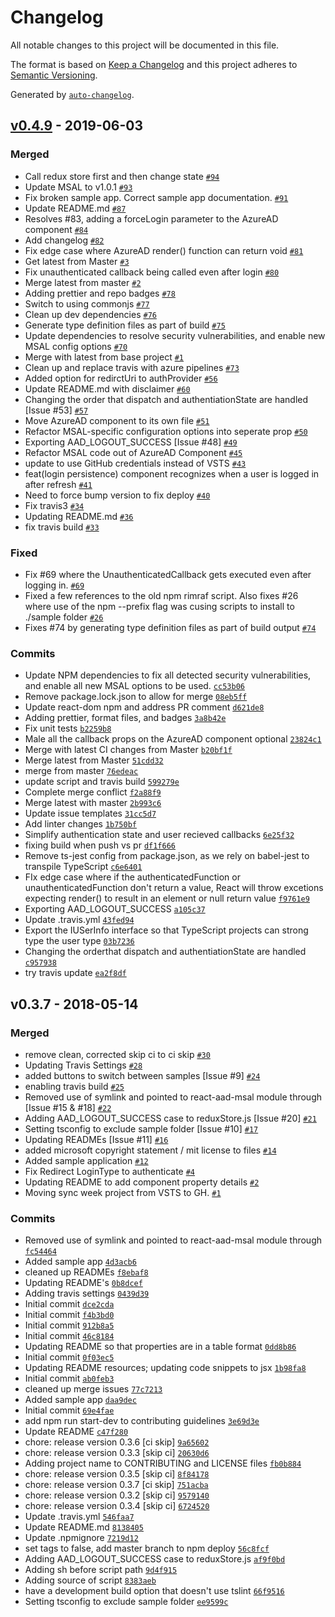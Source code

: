 # Changelog

All notable changes to this project will be documented in this file.

The format is based on [Keep a Changelog](http://keepachangelog.com/en/1.0.0/)
and this project adheres to [Semantic Versioning](http://semver.org/spec/v2.0.0.html).

Generated by [`auto-changelog`](https://github.com/CookPete/auto-changelog).

## [v0.4.9](https://github.com/syncweek-react-aad/react-aad/compare/v0.3.7...v0.4.9) - 2019-06-03

### Merged

- Call redux store first and then change state [`#94`](https://github.com/syncweek-react-aad/react-aad/pull/94)
- Update MSAL to v1.0.1 [`#93`](https://github.com/syncweek-react-aad/react-aad/pull/93)
- Fix broken sample app. Correct sample app documentation. [`#91`](https://github.com/syncweek-react-aad/react-aad/pull/91)
- Update README.md [`#87`](https://github.com/syncweek-react-aad/react-aad/pull/87)
- Resolves #83, adding a forceLogin parameter to the AzureAD component [`#84`](https://github.com/syncweek-react-aad/react-aad/pull/84)
- Add changelog [`#82`](https://github.com/syncweek-react-aad/react-aad/pull/82)
- Fix edge case where AzureAD render() function can return void [`#81`](https://github.com/syncweek-react-aad/react-aad/pull/81)
- Get latest from Master [`#3`](https://github.com/syncweek-react-aad/react-aad/pull/3)
- Fix unauthenticated callback being called even after login [`#80`](https://github.com/syncweek-react-aad/react-aad/pull/80)
- Merge latest from master [`#2`](https://github.com/syncweek-react-aad/react-aad/pull/2)
- Adding prettier and repo badges [`#78`](https://github.com/syncweek-react-aad/react-aad/pull/78)
- Switch to using commonjs [`#77`](https://github.com/syncweek-react-aad/react-aad/pull/77)
- Clean up dev dependencies [`#76`](https://github.com/syncweek-react-aad/react-aad/pull/76)
- Generate type definition files as part of build [`#75`](https://github.com/syncweek-react-aad/react-aad/pull/75)
- Update dependencies to resolve security vulnerabilities, and enable new MSAL config options [`#70`](https://github.com/syncweek-react-aad/react-aad/pull/70)
- Merge with latest from base project [`#1`](https://github.com/syncweek-react-aad/react-aad/pull/1)
- Clean up and replace travis with azure pipelines [`#73`](https://github.com/syncweek-react-aad/react-aad/pull/73)
- Added option for redirctUri to authProvider [`#56`](https://github.com/syncweek-react-aad/react-aad/pull/56)
- Update README.md with disclaimer [`#60`](https://github.com/syncweek-react-aad/react-aad/pull/60)
- Changing the order that dispatch and authentiationState are handled [Issue #53] [`#57`](https://github.com/syncweek-react-aad/react-aad/pull/57)
- Move AzureAD component to its own file [`#51`](https://github.com/syncweek-react-aad/react-aad/pull/51)
- Refactor MSAL-specific configuration options into seperate prop [`#50`](https://github.com/syncweek-react-aad/react-aad/pull/50)
- Exporting AAD_LOGOUT_SUCCESS [Issue #48] [`#49`](https://github.com/syncweek-react-aad/react-aad/pull/49)
- Refactor MSAL code out of AzureAD Component [`#45`](https://github.com/syncweek-react-aad/react-aad/pull/45)
- update to use GitHub credentials instead of VSTS [`#43`](https://github.com/syncweek-react-aad/react-aad/pull/43)
- feat(login persistence) component recognizes when a user is logged in after refresh [`#41`](https://github.com/syncweek-react-aad/react-aad/pull/41)
- Need to force bump version to fix deploy [`#40`](https://github.com/syncweek-react-aad/react-aad/pull/40)
- Fix travis3 [`#34`](https://github.com/syncweek-react-aad/react-aad/pull/34)
- Updating README.md [`#36`](https://github.com/syncweek-react-aad/react-aad/pull/36)
- fix travis build [`#33`](https://github.com/syncweek-react-aad/react-aad/pull/33)

### Fixed

- Fix #69 where the UnauthenticatedCallback gets executed even after logging in. [`#69`](https://github.com/syncweek-react-aad/react-aad/issues/69)
- Fixed a few references to the old npm rimraf script. Also fixes #26 where use of the npm --prefix flag was cusing scripts to install to ./sample folder [`#26`](https://github.com/syncweek-react-aad/react-aad/issues/26)
- Fixes #74 by generating type definition files as part of build output [`#74`](https://github.com/syncweek-react-aad/react-aad/issues/74)

### Commits

- Update NPM dependencies to fix all detected security vulnerabilities, and enable all new MSAL options to be used. [`cc53b06`](https://github.com/syncweek-react-aad/react-aad/commit/cc53b06513e92601545cea80636ef9cf364914f0)
- Remove package.lock.json to allow for merge [`08eb5ff`](https://github.com/syncweek-react-aad/react-aad/commit/08eb5ffd5a3ca753ba688c87bb4ca3d3373352d5)
- Update react-dom npm and address PR comment [`d621de8`](https://github.com/syncweek-react-aad/react-aad/commit/d621de879402fe1d7cde5b4f66f2d073200b2f16)
- Adding prettier, format files,  and badges [`3a8b42e`](https://github.com/syncweek-react-aad/react-aad/commit/3a8b42eda16f142c9dd55cf0ad21ab7f4d7dac55)
- Fix unit tests [`b2259b8`](https://github.com/syncweek-react-aad/react-aad/commit/b2259b828eb8415887548b0467d7d38230e4a9d5)
- Male all the callback props on the AzureAD component optional [`23824c1`](https://github.com/syncweek-react-aad/react-aad/commit/23824c1476a296d64863b06ca2b777e380a71fd4)
- Merge with latest CI changes from Master [`b20bf1f`](https://github.com/syncweek-react-aad/react-aad/commit/b20bf1fb755f4f04f7bc54fcf015562de79d96d1)
- Merge latest from Master [`51cdd32`](https://github.com/syncweek-react-aad/react-aad/commit/51cdd3215686a7a57f2f408c17652c13128c3ea4)
- merge from master [`76edeac`](https://github.com/syncweek-react-aad/react-aad/commit/76edeac6ac9d5677518a2e2d7e8c542cb658b53b)
- update script and travis build [`599279e`](https://github.com/syncweek-react-aad/react-aad/commit/599279ea64eb73b9bf4162bb78d2dcb653098853)
- Complete merge conflict [`f2a88f9`](https://github.com/syncweek-react-aad/react-aad/commit/f2a88f9020740f1a836e22fdde9ce44481f8b633)
- Merge latest with master [`2b993c6`](https://github.com/syncweek-react-aad/react-aad/commit/2b993c611566550d02d21a25d80bb389d537d2d7)
- Update issue templates [`31cc5d7`](https://github.com/syncweek-react-aad/react-aad/commit/31cc5d75e6dafe40ee12576947be1e6190124cc6)
- Add linter changes [`1b750bf`](https://github.com/syncweek-react-aad/react-aad/commit/1b750bf7c19c4f5a4d8540f7292da8167f88430f)
- Simplify authentication state and user recieved callbacks [`6e25f32`](https://github.com/syncweek-react-aad/react-aad/commit/6e25f32646db65312ac435d488494a607354a5f6)
- fixing build when push vs pr [`df1f666`](https://github.com/syncweek-react-aad/react-aad/commit/df1f6664eb810601f1597243143692d54e65e591)
- Remove ts-jest config from package.json, as we rely on babel-jest to transpile TypeScript [`c6e6401`](https://github.com/syncweek-react-aad/react-aad/commit/c6e64014b005338ecb159d5c0332eae1baa899b2)
- FIx edge case where if the authenticatedFunction or unauthenticatedFunction don't return a value, React will throw excetions expecting render() to result in an element or null return value [`f9761e9`](https://github.com/syncweek-react-aad/react-aad/commit/f9761e9ef053c8f9085662a28987e1b7f3874a12)
- Exporting AAD_LOGOUT_SUCCESS [`a105c37`](https://github.com/syncweek-react-aad/react-aad/commit/a105c372921e56e9c8128b0851c1479c47931184)
- Update .travis.yml [`43fed94`](https://github.com/syncweek-react-aad/react-aad/commit/43fed94b251efd41b9ce8d3bb2f2761b63ece1ee)
- Export the IUSerInfo interface so that TypeScript projects can strong type the user type [`03b7236`](https://github.com/syncweek-react-aad/react-aad/commit/03b72368da20c1c41133603856a3e005baa1a084)
- Changing the orderthat dispatch and authentiationState are handled [`c957938`](https://github.com/syncweek-react-aad/react-aad/commit/c9579384967f6ecde9eed0f96adfd2d0b791ffe7)
- try travis update [`ea2f8df`](https://github.com/syncweek-react-aad/react-aad/commit/ea2f8df2bb1539ec2a3a2099f482460be95d6ff5)

## v0.3.7 - 2018-05-14

### Merged

- remove clean, corrected skip ci to ci skip [`#30`](https://github.com/syncweek-react-aad/react-aad/pull/30)
- Updating Travis Settings [`#28`](https://github.com/syncweek-react-aad/react-aad/pull/28)
- added buttons to switch between samples [Issue #9] [`#24`](https://github.com/syncweek-react-aad/react-aad/pull/24)
- enabling travis build [`#25`](https://github.com/syncweek-react-aad/react-aad/pull/25)
- Removed use of symlink and pointed to react-aad-msal module through [Issue #15 & #18] [`#22`](https://github.com/syncweek-react-aad/react-aad/pull/22)
- Adding AAD_LOGOUT_SUCCESS case to reduxStore.js [Issue #20] [`#21`](https://github.com/syncweek-react-aad/react-aad/pull/21)
- Setting tsconfig to exclude sample folder [Issue #10] [`#17`](https://github.com/syncweek-react-aad/react-aad/pull/17)
- Updating READMEs [Issue #11] [`#16`](https://github.com/syncweek-react-aad/react-aad/pull/16)
- added microsoft copyright statement / mit license to files [`#14`](https://github.com/syncweek-react-aad/react-aad/pull/14)
- Added sample application  [`#12`](https://github.com/syncweek-react-aad/react-aad/pull/12)
- Fix Redirect LoginType to authenticate [`#4`](https://github.com/syncweek-react-aad/react-aad/pull/4)
- Updating README to add component property details [`#2`](https://github.com/syncweek-react-aad/react-aad/pull/2)
- Moving sync week project from VSTS to GH. [`#1`](https://github.com/syncweek-react-aad/react-aad/pull/1)

### Commits

- Removed use of symlink and pointed to react-aad-msal module through [`fc54464`](https://github.com/syncweek-react-aad/react-aad/commit/fc544641d238f3511596ae5dc637ea070878bc39)
- Added sample app [`4d3acb6`](https://github.com/syncweek-react-aad/react-aad/commit/4d3acb6ab845b2f440a3ec68d34699c732d09861)
- cleaned up READMEs [`f8ebaf8`](https://github.com/syncweek-react-aad/react-aad/commit/f8ebaf804f1291fb8110f80649892f6b2c775c24)
- Updating README's [`0b8dcef`](https://github.com/syncweek-react-aad/react-aad/commit/0b8dcef1f0f19c029f1ca0a87a14b3d8e8bba1f2)
- Adding travis settings [`0439d39`](https://github.com/syncweek-react-aad/react-aad/commit/0439d399d54c8bba24c9d7f69f28695242cda2ae)
- Initial commit [`dce2cda`](https://github.com/syncweek-react-aad/react-aad/commit/dce2cdaea7ebcd6cafc782a8801568015f54292c)
- Initial commit [`f4b3bd0`](https://github.com/syncweek-react-aad/react-aad/commit/f4b3bd022b0db0700c69cfb5255bf48baa3249d0)
- Initial commit [`912b8a5`](https://github.com/syncweek-react-aad/react-aad/commit/912b8a5e0ae53599c70082c38a9e134c6ea22443)
- Initial commit [`46c8184`](https://github.com/syncweek-react-aad/react-aad/commit/46c8184149f3b6732ee9cc4f79030d4dcd66845b)
- Updating README so that properties are in a table format [`0dd8b86`](https://github.com/syncweek-react-aad/react-aad/commit/0dd8b8610a715244fd91bf99b09f75819fc17906)
- Initial commit [`0f03ec5`](https://github.com/syncweek-react-aad/react-aad/commit/0f03ec53061413431333a26808a95b1f2daf8417)
- Updating README resources; updating code snippets to jsx [`1b98fa8`](https://github.com/syncweek-react-aad/react-aad/commit/1b98fa85135e18bb8cd4773040093527f8889aa3)
- Initial commit [`ab0feb3`](https://github.com/syncweek-react-aad/react-aad/commit/ab0feb3200cb6f5e743c56406ae51689efc73368)
- cleaned up merge issues [`77c7213`](https://github.com/syncweek-react-aad/react-aad/commit/77c721338905fc4b3b18844b71d257a1ab3955df)
- Added sample app [`daa9dec`](https://github.com/syncweek-react-aad/react-aad/commit/daa9decfd3558d8c7dda45f118a3587d0396496d)
- Initial commit [`69e4fae`](https://github.com/syncweek-react-aad/react-aad/commit/69e4fae425b3599dd4bf3146b0654aa3bf867f53)
- add npm run start-dev to contributing guidelines [`3e69d3e`](https://github.com/syncweek-react-aad/react-aad/commit/3e69d3e18d0a6d4ef9ff12350b1cc23b3fc3e0c3)
- Update README [`c47f280`](https://github.com/syncweek-react-aad/react-aad/commit/c47f28052fb1ce9293691b865520d199c734cd76)
- chore: release version 0.3.6 [ci skip] [`9a65602`](https://github.com/syncweek-react-aad/react-aad/commit/9a65602c826f815f67315c8e52c7174a87b0928b)
- chore: release version 0.3.3 [skip ci] [`20630d6`](https://github.com/syncweek-react-aad/react-aad/commit/20630d634a50b02e40d342fc6b76caf89fac1f5d)
- Adding project name to CONTRIBUTING and LICENSE files [`fb0b884`](https://github.com/syncweek-react-aad/react-aad/commit/fb0b88405d9120fdd8fbfcf66efc630e04002fec)
- chore: release version 0.3.5 [skip ci] [`8f84178`](https://github.com/syncweek-react-aad/react-aad/commit/8f84178008bb1d7793b292e0997998b002e4a20f)
- chore: release version 0.3.7 [ci skip] [`751acba`](https://github.com/syncweek-react-aad/react-aad/commit/751acba0f48eb8529efcfca7c6b88c2c098f535c)
- chore: release version 0.3.2 [skip ci] [`9579140`](https://github.com/syncweek-react-aad/react-aad/commit/957914067c2d495dff40f8b713014d958fc0fca5)
- chore: release version 0.3.4 [skip ci] [`6724520`](https://github.com/syncweek-react-aad/react-aad/commit/6724520d8a33d08867670a8e376ff7337e8a5d31)
- Update .travis.yml [`546faa7`](https://github.com/syncweek-react-aad/react-aad/commit/546faa7f3ed7d0f69bbd7c5b228feb598a04e98f)
- Update README.md [`8138405`](https://github.com/syncweek-react-aad/react-aad/commit/81384050766a6379150dbc7adc6f5da35b05ecdd)
- Update .npmignore [`7219d12`](https://github.com/syncweek-react-aad/react-aad/commit/7219d1251c672a7de017bd05295dc57e59c194b9)
- set tags to false, add master branch to npm deploy [`56c8fcf`](https://github.com/syncweek-react-aad/react-aad/commit/56c8fcfa294a3782c54665e2d3db104f20d379c8)
- Adding AAD_LOGOUT_SUCCESS case to reduxStore.js [`af9f0bd`](https://github.com/syncweek-react-aad/react-aad/commit/af9f0bd1a889d37dd071f5dacf42e75d84bac282)
- Adding sh before script path [`9d4f915`](https://github.com/syncweek-react-aad/react-aad/commit/9d4f915aa95b48125e25ed7dcca1a554f7e8b410)
- Adding source of script [`8383aeb`](https://github.com/syncweek-react-aad/react-aad/commit/8383aeb5164cf85ce325236105f237844f4799a5)
- have a development build option that doesn't use tslint [`66f9516`](https://github.com/syncweek-react-aad/react-aad/commit/66f9516bdc817cd75a7e90a52795f90f3e284453)
- Setting tsconfig to exclude sample folder [`ee9599c`](https://github.com/syncweek-react-aad/react-aad/commit/ee9599c497c506d15a1868b87a197bae6fbad0d3)
